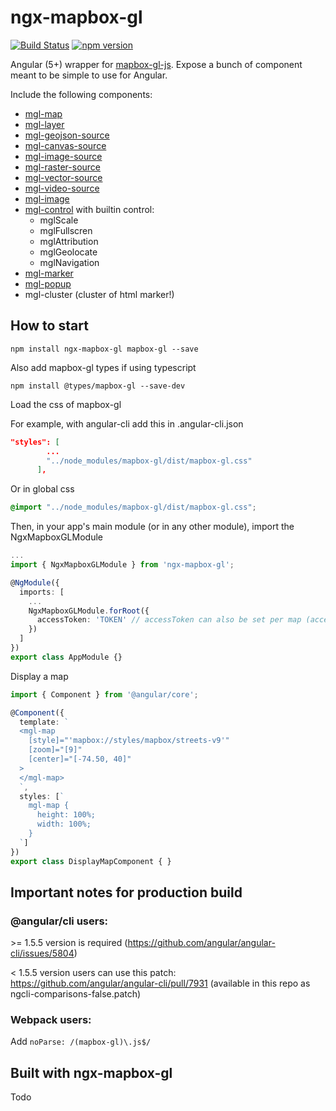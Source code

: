 # ngx-mapbox-gl

[![Build Status](https://travis-ci.org/Wykks/ngx-mapbox-gl.svg?branch=master)](https://travis-ci.org/Wykks/ngx-mapbox-gl)
[![npm version](https://img.shields.io/npm/v/ngx-mapbox-gl.svg?style=flat)](https://www.npmjs.com/package/ngx-mapbox-gl)

Angular (5+) wrapper for [mapbox-gl-js](https://www.mapbox.com/mapbox-gl-js/api/). Expose a bunch of component meant to be simple to use for Angular.

Include the following components:
- [mgl-map](https://github.com/Wykks/ngx-mapbox-gl/wiki/API-Documentation#mgl-map-mapbox-gl-api)
- [mgl-layer](https://github.com/Wykks/ngx-mapbox-gl/wiki/API-Documentation#mgl-layer-mapbox-gl-style-spec)
- [mgl-geojson-source](https://github.com/Wykks/ngx-mapbox-gl/wiki/API-Documentation#mgl-geojson-source-mapbox-gl-style-spec)
- [mgl-canvas-source](https://github.com/Wykks/ngx-mapbox-gl/wiki/API-Documentation#mgl-canvas-source-mapbox-gl-style-spec)
- [mgl-image-source](https://github.com/Wykks/ngx-mapbox-gl/wiki/API-Documentation#mgl-image-source-mapbox-gl-style-spec)
- [mgl-raster-source](https://github.com/Wykks/ngx-mapbox-gl/wiki/API-Documentation#mgl-raster-source-mapbox-gl-style-spec)
- [mgl-vector-source](https://github.com/Wykks/ngx-mapbox-gl/wiki/API-Documentation#mgl-vector-source-mapbox-gl-style-spec)
- [mgl-video-source](https://github.com/Wykks/ngx-mapbox-gl/wiki/API-Documentation#mgl-video-source-mapbox-gl-style-spec)
- [mgl-image](https://github.com/Wykks/ngx-mapbox-gl/wiki/API-Documentation#mgl-image-mapbox-gl-api)
- [mgl-control](https://github.com/Wykks/ngx-mapbox-gl/wiki/API-Documentation#mgl-control) with builtin control:
  - mglScale
  - mglFullscren
  - mglAttribution
  - mglGeolocate
  - mglNavigation
- [mgl-marker](https://github.com/Wykks/ngx-mapbox-gl/wiki/API-Documentation#mgl-marker-mapbox-gl-api)
- [mgl-popup](https://github.com/Wykks/ngx-mapbox-gl/wiki/API-Documentation#mgl-popup-mapbox-gl-api)
- mgl-cluster (cluster of html marker!)

## How to start

```
npm install ngx-mapbox-gl mapbox-gl --save
```
Also add mapbox-gl types if using typescript
```
npm install @types/mapbox-gl --save-dev
```

Load the css of mapbox-gl

For example, with angular-cli add this in .angular-cli.json
```json
"styles": [
        ...
        "../node_modules/mapbox-gl/dist/mapbox-gl.css"
      ],
```
Or in global css 
```css
@import "../node_modules/mapbox-gl/dist/mapbox-gl.css";
```


Then, in your app's main module (or in any other module), import the NgxMapboxGLModule
```typescript
...
import { NgxMapboxGLModule } from 'ngx-mapbox-gl';

@NgModule({
  imports: [
    ...
    NgxMapboxGLModule.forRoot({
      accessToken: 'TOKEN' // accessToken can also be set per map (accessToken input of mgl-map)
    })
  ]
})
export class AppModule {}
```

Display a map
```typescript
import { Component } from '@angular/core';

@Component({
  template: `
  <mgl-map
    [style]="'mapbox://styles/mapbox/streets-v9'"
    [zoom]="[9]"
    [center]="[-74.50, 40]"
  >
  </mgl-map>
  `,
  styles: [`
    mgl-map {
      height: 100%;
      width: 100%;
    }
  `]
})
export class DisplayMapComponent { }
```

## Important notes for **production** build

### @angular/cli users:

\>= 1.5.5 version is required (https://github.com/angular/angular-cli/issues/5804)

< 1.5.5 version users can use this patch: https://github.com/angular/angular-cli/pull/7931 (available in this repo as ngcli-comparisons-false.patch)

### Webpack users:

Add `noParse: /(mapbox-gl)\.js$/`

## Built with ngx-mapbox-gl
Todo
